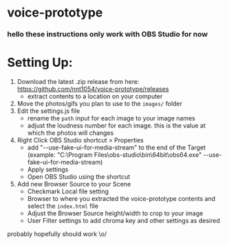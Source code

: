 # voice-prototype

### hello these instructions only work with OBS Studio for now

# Setting Up:
1. Download the latest .zip release from here: https://github.com/nnt1054/voice-prototype/releases
    * extract contents to a location on your computer
3. Move the photos/gifs you plan to use to the `images/` folder
4. Edit the settings.js file
    * rename the `path` input for each image to your image names
    * adjust the loudness number for each image.  this is the value at which the photos will changes
5. Right Click OBS Studio shortcut > Properties
    * add "--use-fake-ui-for-media-stream" to the end of the Target (example: "C:\Program Files\obs-studio\bin\64bit\obs64.exe" --use-fake-ui-for-media-stream)
    * Apply settings
    * Open OBS Studio using the shortcut
6. Add new Browser Source to your Scene
    * Checkmark Local file setting
    * Browser to where you extracted the voice-prototype contents and select the `index.html` file
    * Adjust the Browser Source height/width to crop to your image
    * User Filter settings to add chroma key and other settings as desired
 
 probably hopefully should work \o/
